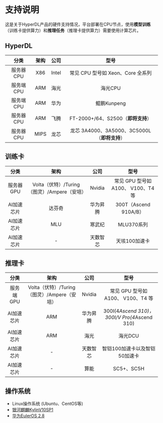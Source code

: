 # 支持说明
这是关于HyperDL产品的硬件支持情况，平台部署在CPU节点，使用**模型训练**（训练卡提供算力）和**推理任务**（推理卡提供算力）需要使用计算芯片。

##  HyperDL

|    分类    | 架构 | 公司  |                     型号                     |
| :--------: | :--: | :---: | :------------------------------------------: |
| 服务器CPU  | X86  | Intel |      常见 CPU 型号如 Xeon、Core 全系列       |
| 服务端 CPU | ARM  | 海光  |                   海光CPU                    |
| 服务端 CPU | ARM  | 华为  |                 鲲鹏Kunpeng                  |
| 服务器CPU  | ARM  | 飞腾  |      FT-2000+/64、S2500（**即将支持**）      |
| 服务器CPU  | MIPS | 龙芯  | 龙芯 3A4000、3A5000、3C5000L（**即将支持**） |

##  训练卡

|    分类    |                    架构                     |   公司   |               型号                |
| :--------: | :-----------------------------------------: | :------: | :-------------------------------: |
| 服务器GPU  | Volta（伏特）/Turing（图灵）/Ampere（安培） |  Nvidia  | 常见 GPU 型号如A100、 V100、T4 等 |
| AI加速芯片 |                   达芬奇                    | 华为昇腾 |       300T（Ascend 910A/B）       |
| AI加速芯片 |                     MLU                     |  寒武纪  |            MLU370系列             |
| AI加速芯片 |                      -                      | 天数智芯 |           天垓100加速卡           |

## 推理卡

|    分类    |                    架构                     |   公司   |                     型号                     |
| :--------: | :-----------------------------------------: | :------: | :------------------------------------------: |
| 服务端 GPU | Volta（伏特）/Turing（图灵）/Ampere（安培） |  Nvidia  |      常见 GPU 型号如A100、 V100、T4 等       |
| AI加速芯片 |                     ARM                     | 华为昇腾 | 300I(4*Ascend 310)，300I/V Pro(4*Ascend 310) |
| AI加速芯片 |                     ARM                     |   海光   |                   海光DCU                    |
| AI加速芯片 |                      -                      | 天数智芯 |        智铠100加速卡以及智铠50加速卡         |
| AI加速芯片 |                      -                      |   算能   |                  SC5+、SC5H                  |

## 操作系统

-  Linux操作系统 (Ubuntu、CentOS等)
- [银河麒麟KylinV10SP1](https://www.kylinos.cn/scheme/server.html)
- [华为EulerOS 2.8](https://www.huaweicloud.com/product/hce.html)







